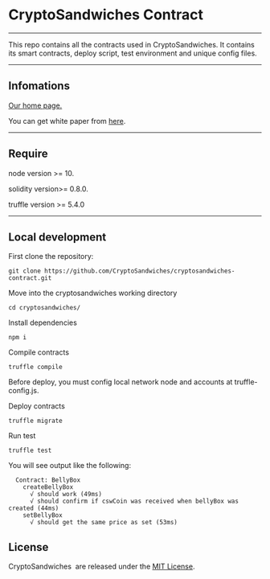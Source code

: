 
# CryptoSandwiches Contract

---

This repo contains all the contracts used in CryptoSandwiches. It contains its smart contracts, deploy script, test environment and unique config files.

---

## Infomations

[Our home page.](https://cryptosandwiches.com)

You can get white paper from [here](https://foodverse.me/cryptosandwiches-gamingpaper).

---

## Require

node version \>= 10.

solidity version\>= 0.8.0.

truffle version \>= 5.4.0

---

## Local development

First clone the repository:

```
git clone https://github.com/CryptoSandwiches/cryptosandwiches-contract.git
```

Move into the cryptosandwiches working directory

```
cd cryptosandwiches/
```

Install dependencies

```
npm i
```

Compile contracts

```
truffle compile
```

Before deploy, you must config local network node and accounts at truffle\-config.js.

Deploy contracts

```
truffle migrate
```

Run test

```
truffle test
```

You will see output like the following:

```
  Contract: BellyBox
    createBellyBox
      √ should work (49ms)
      √ should confirm if cswCoin was received when bellyBox was created (44ms)
    setBellyBox
      √ should get the same price as set (53ms)
```

## License

CryptoSandwiches  are released under the [MIT License](https://github.com/CryptoSandwiches/cryptosandwiches-contract/blob/main/LICENSE).
